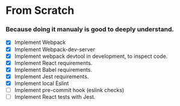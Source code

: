 # From Scratch
### Because doing it manualy is good to deeply understand.

- [x] Implement Webpack
- [x] Implement Webpack-dev-server
- [x] Implement webpack devtool in development, to inspect code.
- [x] Implement React requirements.
- [x] Implement Babel requirements.
- [x] Implement Jest requirements.
- [x] Implement local Eslint
- [ ] Implement pre-commit hook (eslink checks)
- [ ] Implement React tests with Jest.
